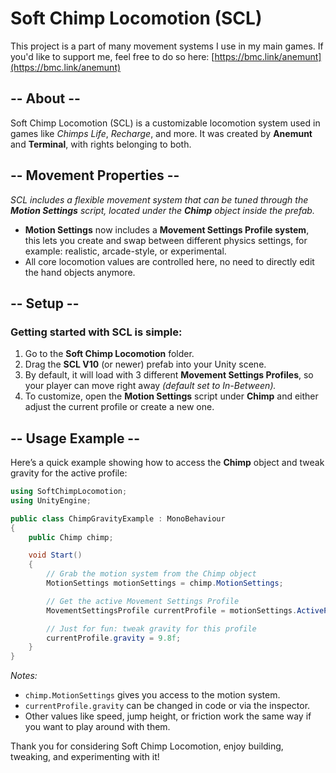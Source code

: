 # Soft Chimp Locomotion (SCL)

This project is a part of many movement systems I use in my main games. If you'd like to support me, feel free to do so here: [https://bmc.link/anemunt](https://bmc.link/anemunt)

## -- About --
Soft Chimp Locomotion (SCL) is a customizable locomotion system used in games like *Chimps Life*, *Recharge*, and more.
It was created by **Anemunt** and **Terminal**, with rights belonging to both.

## -- Movement Properties --
*SCL includes a flexible movement system that can be tuned through the **Motion Settings** script, located under the **Chimp** object inside the prefab.*
* **Motion Settings** now includes a **Movement Settings Profile system**,
  this lets you create and swap between different physics settings, for example: realistic, arcade-style, or experimental.
* All core locomotion values are controlled here, no need to directly edit the hand objects anymore.

## -- Setup --
### Getting started with SCL is simple:

1. Go to the **Soft Chimp Locomotion** folder.
2. Drag the **SCL V10** (or newer) prefab into your Unity scene.
3. By default, it will load with 3 different **Movement Settings Profiles**, so your player can move right away
   *(default set to In-Between).*
4. To customize, open the **Motion Settings** script under **Chimp** and either adjust the current profile or create a new one.

## -- Usage Example --
Here’s a quick example showing how to access the **Chimp** object and tweak gravity for the active profile:

```csharp
using SoftChimpLocomotion;
using UnityEngine;

public class ChimpGravityExample : MonoBehaviour
{
    public Chimp chimp;

    void Start()
    {
        // Grab the motion system from the Chimp object
        MotionSettings motionSettings = chimp.MotionSettings;

        // Get the active Movement Settings Profile
        MovementSettingsProfile currentProfile = motionSettings.ActiveProfile;

        // Just for fun: tweak gravity for this profile
        currentProfile.gravity = 9.8f;
    }
}
```

*Notes:*
* `chimp.MotionSettings` gives you access to the motion system.
* `currentProfile.gravity` can be changed in code or via the inspector.
* Other values like speed, jump height, or friction work the same way if you want to play around with them.

Thank you for considering Soft Chimp Locomotion, enjoy building, tweaking, and experimenting with it!
